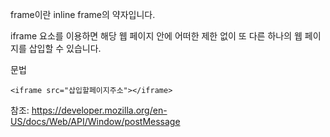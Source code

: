 frame이란 inline frame의 약자입니다.

iframe 요소를 이용하면 해당 웹 페이지 안에 어떠한 제한 없이 또 다른 하나의 웹 페이지를 삽입할 수 있습니다.

문법
```
<iframe src="삽입할페이지주소"></iframe>
```
참조: https://developer.mozilla.org/en-US/docs/Web/API/Window/postMessage